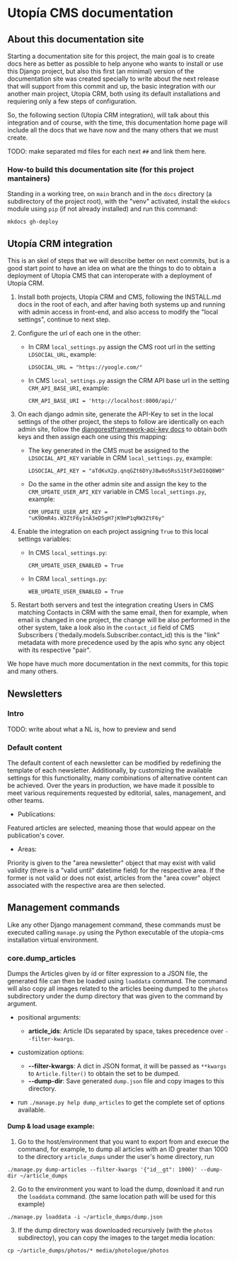 # Utopía CMS documentation

## About this documentation site

Starting a documentation site for this project, the main goal is to create docs here as better as possible to help anyone who wants to install or use this Django project, but also this first (an minimal) version of the documentation site was created specially to write about the next release that will support from this commit and up, the basic integration with our another main project, Utopía CRM, both using its default installations and requiering only a few steps of configuration.

So, the following section (Utopía CRM integration), will talk about this integration and of course, with the time, this documentation home page will include all the docs that we have now and the many others that we must create.

TODO: make separated md files for each next `##` and link them here.

### How-to build this documentation site (for this project mantainers)

Standing in a working tree, on `main` branch and in the `docs` directory (a subdirectory of the project root), with the "venv" activated, install the `mkdocs` module using `pip` (if not already installed) and run this command:

```
mkdocs gh-deploy
```

## Utopía CRM integration

This is an skel of steps that we will describe better on next commits, but is a good start point to have an idea on what are the things to do to obtain a deployment of Utopía CMS that can interoperate with a deployment of Utopía CRM.

1. Install both projects, Utopía CRM and CMS, following the INSTALL.md docs in the root of each, and after having both systems up and running with admin access in front-end, and also access to modify the "local settings", continue to next step.
2. Configure the url of each one in the other:
    - In CRM `local_settings.py` assign the CMS root url in the setting `LDSOCIAL_URL`, example:

        ```
        LDSOCIAL_URL = "https://yoogle.com/"
        ```

    - In CMS `local_settings.py` assign the CRM API base url in the setting `CRM_API_BASE_URI`, example:

        ```
        CRM_API_BASE_URI = 'http://localhost:8000/api/'
        ```

3. On each django admin site, generate the API-Key to set in the local settings of the other project, the steps to follow are identically on each admin site, follow the [djangorestframework-api-key docs](https://florimondmanca.github.io/djangorestframework-api-key/guide/#creating-and-managing-api-keys) to obtain both keys and then assign each one using this mapping:

    - The key generated in the CMS must be assigned to the `LDSOCIAL_API_KEY` variable in CRM `local_settings.py`, example:

        ```
        LDSOCIAL_API_KEY = "aTdKvX2p.qnqGZt6DYyJ8w8o5RsS15tF3eDI6Q8W0"
        ```

    - Do the same in the other admin site and assign the key to the `CRM_UPDATE_USER_API_KEY` variable in CMS `local_settings.py`, example:

        ```
        CRM_UPDATE_USER_API_KEY = "uK9DmR4s.W3ZtF6y1nA3eD5gH7jK9mP1qRW3ZtF6y"
        ```

4. Enable the integration on each project assigning `True` to this local settings variables:

    - In CMS `local_settings.py`:

        ```
        CRM_UPDATE_USER_ENABLED = True
        ```

    - In CRM `local_settings.py`:

        ```
        WEB_UPDATE_USER_ENABLED = True
        ```

5. Restart both servers and test the integration creating Users in CMS matching Contacts in CRM with the same email, then for example, when email is changed in one project, the change will be also performed in the other system, take a look also in the `contact_id` field of CMS Subscribers (`thedaily.models.Subscriber.contact_id) this is the "link" metadata with more precedence used by the apis who sync any object with its respective "pair".

We hope have much more documentation in the next commits, for this topic and many others.

## Newsletters

### Intro

TODO: write about what a NL is, how to preview and send

### Default content

The default content of each newsletter can be modified by redefining the template of each newsletter. Additionally, by customizing the available settings for this functionality, many combinations of alternative content can be achieved. Over the years in production, we have made it possible to meet various requirements requested by editorial, sales, management, and other teams.

* Publications:

Featured articles are selected, meaning those that would appear on the publication's cover.

* Areas:

Priority is given to the "area newsletter" object that may exist with valid validity (there is a "valid until" datetime field) for the respective area. If the former is not valid or does not exist, articles from the "area cover" object associated with the respective area are then selected.

## Management commands

Like any other Django management command, these commands must be executed calling `manage.py` using the Python executable of the utopia-cms installation virtual environment.

### core.dump_articles

Dumps the Articles given by id or filter expression to a JSON file, the generated file can then be loaded using `loaddata` command.
The command will also copy all images related to the articles beeing dumped to the `photos` subdirectory under the dump directory that was given to the command by argument.

* positional arguments:

    * **article_ids**: Article IDs separated by space, takes precedence over `--filter-kwargs`.

* customization options:

    * **--filter-kwargs**: A dict in JSON format, it will be passed as `**kwargs` to `Article.filter()` to obtain the set to be dumped.<br>
    * **--dump-dir**: Save generated `dump.json` file and copy images to this directory.

* run `./manage.py help dump_articles` to get the complete set of options available.

#### Dump & load usage example:

1. Go to the host/environment that you want to export from and execue the command, for example, to dump all articles with an ID greater than 1000 to the directory `article_dumps` under the user's home directory, run<br>
  ```
  ./manage.py dump-articles --filter-kwargs '{"id__gt": 1000}' --dump-dir ~/article_dumps
  ```

2. Go to the environment you want to load the dump, download it and run the `loaddata` command. (the same location path will be used for this example)<br>
  ```
  ./manage.py loaddata -i ~/article_dumps/dump.json
  ```

3. If the dump directory was downloaded recursively (with the `photos` subdirectoy), you can copy the images to the target media location:<br>
  ```
  cp ~/article_dumps/photos/* media/photologue/photos
  ```